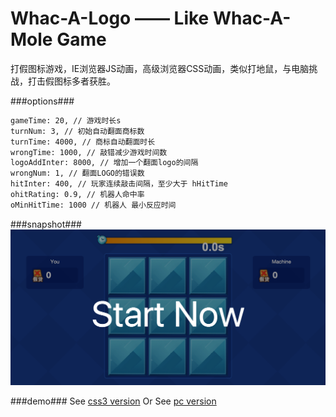 # Whac-A-Logo —— Like Whac-A-Mole Game
打假图标游戏，IE浏览器JS动画，高级浏览器CSS动画，类似打地鼠，与电脑挑战，打击假图标多者获胜。

###options###
```html
gameTime: 20, // 游戏时长s
turnNum: 3, // 初始自动翻面商标数
turnTime: 4000, // 商标自动翻面时长
wrongTime: 1000, // 敲错减少游戏时间数
logoAddInter: 8000, // 增加一个翻面logo的间隔
wrongNum: 1, // 翻面LOGO的错误数
hitInter: 400, // 玩家连续敲击间隔，至少大于 hHitTime
ohitRating: 0.9, // 机器人命中率
oMinHitTime: 1000 // 机器人 最小反应时间
```
###snapshot###
![image](snapshot/demo.png)

###demo###
See [css3 version](http://imwr.github.io/whac-a-logo/mindex.html)
Or
See [pc version](http://imwr.github.io/whac-a-logo)

<!--
###demo###
See [css3 version](http://tt-cc.cc/front-end/jquery-game/hiticon-css)
Or
See [pc version](http://tt-cc.cc/front-end/jquery-game/hiticon)
-->